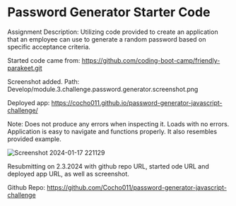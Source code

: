 # Password Generator Starter Code 

Assignment Description: Utilizing code provided to create an application that an employee can use to generate a random password based on specific acceptance criteria. 

Started code came from: https://github.com/coding-boot-camp/friendly-parakeet.git

Screenshot added. Path: Develop/module.3.challenge.password.generator.screenshot.png

Deployed app: https://cocho011.github.io/password-generator-javascript-challenge/

Note: Does not produce any errors when inspecting it. Loads with no errors. Application is easy to navigate and functions properly. It also resembles provided example. 


![Screenshot 2024-01-17 221129](https://github.com/Cocho011/password-generator-javascript-challenge/assets/144750066/0d2b129b-f770-4d11-889e-4ae059208339)


Resubmitting on 2.3.2024 with github repo URL, started ode URL and deployed app URL, as well as screenshot. 

Github Repo: https://github.com/Cocho011/password-generator-javascript-challenge
